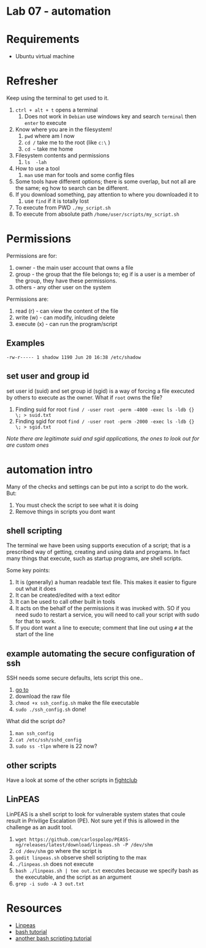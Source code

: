 # Lab 07 - automation

# Requirements
* Ubuntu virtual machine

# Refresher
Keep using the terminal to get used to it.
1. `ctrl + alt + t` opens a terminal
   1. Does not work in `Debian` use windows key and search `terminal` then `enter` to execute
1. Know where you are in the filesystem!
   1. `pwd` where am I now
   1. `cd /` take me to the root (like `c:\` )
   1. `cd ~` take me home
1. Filesystem contents and permissions
   1. `ls  -lah`
1. How to use a tool
   1. `man` use man for tools and some config files
1. Some tools have different options; there is some overlap, but not all are the same; eg how to search can be different.
1. If you download something, pay attention to where you downloaded it to
   1. use `find` if it is totally lost
1. To execute from PWD `./my_script.sh`
1. To execute from absolute path `/home/user/scripts/my_script.sh`

# Permissions
Permissions are for:
1. owner - the main user account that owns a file
1. group - the group that the file belongs to; eg if is a user is a member of the group, they have these permissions.
1. others - any other user on the system

Permissions are:
1. read (r) - can view the content of the file
1. write (w) - can modify, inlcuding delete
1. execute (x) - can run the program/script

## Examples 
`
-rw-r----- 1 shadow 1190 Jun 20 16:38 /etc/shadow
`

## set user and group id
set user id (suid) and set group id (sgid) is a way of forcing a file executed by others to execute as the owner. What if `root` owns the file?

1. Finding suid  for root `find / -user root -perm -4000 -exec ls -ldb {} \; > suid.txt`
1. Finding sgid for root `find / -user root -perm -2000 -exec ls -ldb {} \; > sgid.txt`

_Note there are legitimate suid and sgid applications, the ones to look out for are custom ones_

# automation intro
Many of the checks and settings can be put into a script to do the work. But:
1. You must check the script to see what it is doing
1. Remove things in scripts you dont want

## shell scripting
The terminal we have been using supports execution of a script; that is a prescribed way of getting, creating and using data and programs. In fact many things that execute, such as startup programs, are shell scripts.

Some key points:
1. It is (generally) a human readable text file. This makes it easier to figure out what it does
1. It can be created/edited with a text editor
1. It can be used to call other built in tools
1. It acts on the behalf of the permissions it was invoked with. SO if you need sudo to restart a service, you will need to call your script with sudo for that to work.
1. If you dont want a line to execute; comment that line out using `#` at the start of the line

## example automating the secure configuration of ssh
SSH needs some secure defaults, lets script this one..
1.  [go to](../fightclub/scripts/config_ssh.sh)
1. download the raw file
1. `chmod +x ssh_config.sh` make the file executable
1. `sudo ./ssh_config.sh` done!

What did the script do?
1. `man ssh_config`
1. `cat /etc/ssh/sshd_config`
1. `sudo ss -tlpn` where is 22 now?

## other scripts
Have a look at some of the other scripts in [fightclub](../fightclub/scripts/)

## LinPEAS
LinPEAS is a shell script to look for vulnerable system states that coule result in Privilige Escalation (PE). Not sure yet if this is allowed in the challenge as an audit tool.

1. `wget https://github.com/carlospolop/PEASS-ng/releases/latest/download/linpeas.sh -P /dev/shm`
1. `cd /dev/shm` go where the script is
1. `gedit linpeas.sh` observe shell scripting to the max
1. `./linpeas.sh` does not execute
1. `bash ./linpeas.sh | tee out.txt` executes because we specify bash as the executable, and the script as an argument
1. `grep -i sudo -A 3 out.txt` 


# Resources
* [Linpeas](https://github.com/carlospolop/PEASS-ng/tree/master/linPEAS)
* [bash tutorial](https://www.javatpoint.com/bash)
* [another bash scripting tutorial](https://www.linode.com/docs/guides/intro-bash-shell-scripting/)



